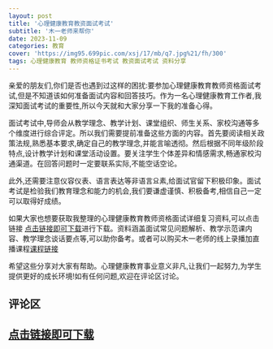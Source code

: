 ```yaml
---
layout: post
title: '心理健康教育教资面试考试'
subtitle: '木一老师来帮你'
date: 2023-11-09
categories: 教育
cover: 'https://img95.699pic.com/xsj/17/mb/q7.jpg%21/fh/300'
tags: 心理健康教育 教师资格证书考试 教资面试考试 资料分享 
---
```


亲爱的朋友们,你们是否也遇到过这样的困扰:要参加心理健康教育教师资格面试考试,但是不知道该如何准备面试内容和回答技巧。作为一名心理健康教育工作者,我深知面试考试的重要性,所以今天就和大家分享一下我的准备心得。

面试考试中,导师会从教学理念、教学计划、课堂组织、师生关系、家校沟通等多个维度进行综合评定。所以我们需要提前准备这些方面的内容。首先要阅读相关政策法规,熟悉基本要求,确定自己的教学理念,并能言喻透彻。然后根据不同年级阶段特点,设计教学计划和课堂活动设置。要关注学生个体差异和情感需求,畅通家校沟通渠道。在回答问题时一定要联系实际,不能空话空论。

此外,还需要注意仪容仪表、语言表达等非语言요素,给面试官留下积极印象。面试考试是检验我们教育理念和能力的机会,我们要谦虚谨慎、积极备考,相信自己一定可以取得好成绩。

如果大家也想要获取我整理的心理健康教育教师资格面试详细复习资料,可以点击链接 [点击链接即可下载](https://wzhvk-my.sharepoint.com/:f:/g/personal/yglover_wzhvk_onmicrosoft_com/ErdJNwC41p5LlFDJXxY_8owBIWPFVr-V0pEAupDd-PEiQg?e=0QMgiK)进行下载。资料涵盖面试常见问题解析、教学示范课内容、教学理念谈话要点等,可以助你备考。或者可以购买木一老师的线上录播加直播课程[课程链接](https://www.xiaohongshu.com/goods-detail/652b61172ad97e0001eae787?xhsshare=CopyLink&appuid=643b847b000000000e01d766&apptime=1699423805)

希望这些分享对大家有帮助。心理健康教育事业意义非凡,让我们一起努力,为学生提供更好的成长环境!如有任何问题,欢迎在评论区讨论。
## 评论区
 
## [点击链接即可下载](https://wzhvk-my.sharepoint.com/:f:/g/personal/yglover_wzhvk_onmicrosoft_com/ErdJNwC41p5LlFDJXxY_8owBIWPFVr-V0pEAupDd-PEiQg?e=0QMgiK)